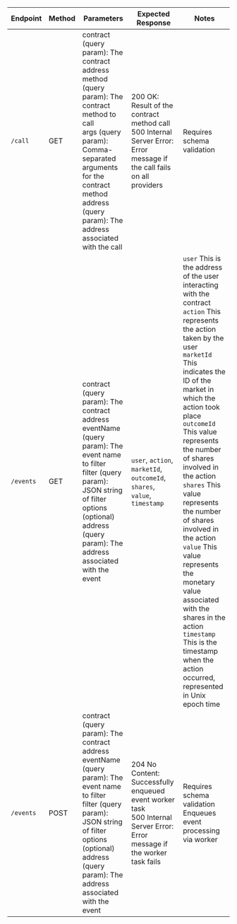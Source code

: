 

| Endpoint                  | Method | Parameters                         | Expected Response                           | Notes                                    |
|---------------------------|--------|------------------------------------|---------------------------------------------|-------------------------------------------|
| `/call`              | GET    | contract (query param): The contract address<br> method (query param): The contract method to call<br> args (query param): Comma-separated arguments for the contract method<br> address (query param): The address associated with the call                               | 200 OK: Result of the contract method call<br>500 Internal Server Error: Error message if the call fails on all providers            | Requires schema validation                  |
| `/events`          | GET    |   contract (query param): The contract address<br> eventName (query param): The event name to filter<br> filter (query param): JSON string of filter options (optional)<br> address (query param): The address associated with the event            | `user`, `action`, `marketId`, `outcomeId`, `shares`, `value`, `timestamp`                 | `user` This is the address of the user interacting with the contract<br>`action` This represents the action taken by the user<br>`marketId` This indicates the ID of the market in which the action took place<br>`outcomeId` This value represents the number of shares involved in the action<br>`shares` This value represents the number of shares involved in the action<br>`value` This value represents the monetary value associated with the shares in the action<br>`timestamp` This is the timestamp when the action occurred, represented in Unix epoch time                  |
| `/events`              | POST   | contract (query param): The contract address<br> eventName (query param): The event name to filter<br> filter (query param): JSON string of filter options (optional)<br> address (query param): The address associated with the event      | 204 No Content: Successfully enqueued event worker task<br> 500 Internal Server Error: Error message if the worker task fails                         | Requires schema validation<br> Enqueues event processing via worker       |
